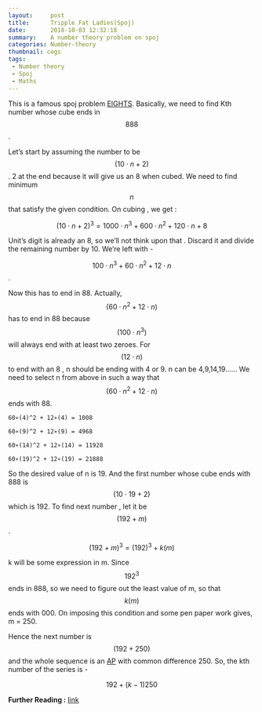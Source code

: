 ```yaml
---
layout:     post
title:      Tripple Fat Ladies(Spoj)
date:       2018-10-03 12:32:18
summary:    A number theory problem on spoj
categories: Number-theory
thumbnail: cogs
tags:
 - Number theory 
 - Spoj
 - Maths
---
```


This is a famous spoj problem [EIGHTS](https://www.spoj.com/problems/EIGHTS/).
Basically, we need to find Kth number whose cube ends in $$888$$.

Let’s start by assuming the number to be $$(10 \cdot n + 2)$$.
2 at the end because it will give us an 8 when cubed. We need to find minimum $$n$$ that satisfy the given condition.
On cubing , we get :

$$(10 \cdot n + 2)^3 = 1000 \cdot n^3 + 600 \cdot n^2 + 120 \cdot n + 8$$

Unit’s digit is already an 8, so we’ll not think upon that . Discard it and divide the remaining number by 10.
We’re left with - 

$$100 \cdot n^3 + 60 \cdot n^2 + 12 \cdot n$$. 

Now this has to end in 88.  Actually,  $$(60 \cdot n^2 + 12 \cdot n)$$  has to end in 88 because  $$(100 \cdot n^3)$$  will always end with at least two zeroes.
For  $$(12 \cdot n)$$   to end with an 8 , n should be ending with 4 or 9. n can be 4,9,14,19......
We need to select n from above in such a way that  $$(60 \cdot n^2 + 12 \cdot n)$$  ends with 88.

```
60∗(4)^2 + 12∗(4) = 1008

60∗(9)^2 + 12∗(9) = 4968

60∗(14)^2 + 12∗(14) = 11928

60∗(19)^2 + 12∗(19) = 21888

```

So the desired value of n is 19. And the first number whose cube ends with 888 is  $$(10 \cdot 19 + 2)$$ which is 192.
To find next number , let it be  $$(192 + m)$$.

$$(192 + m)^3 = (192)^3 + k(m)$$

k will be some expression in m. Since $$192^3$$ ends in 888, so we need to figure out the least value of m, so that $$k(m)$$ ends with 000. On imposing this condition and some pen paper work gives,  m = 250.

Hence the next number is $$(192+250)$$ and the whole sequence is an <ins>AP</ins> with common difference 250. So, the kth number of the series is -

$$192 + (k − 1)250$$

**Further Reading :** [link](http://qr.ae/TUGHty)


